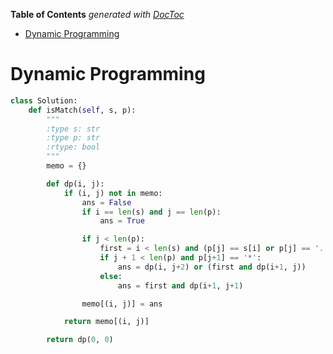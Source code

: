 <!-- START doctoc generated TOC please keep comment here to allow auto update -->
<!-- DON'T EDIT THIS SECTION, INSTEAD RE-RUN doctoc TO UPDATE -->
**Table of Contents**  *generated with [DocToc](https://github.com/thlorenz/doctoc)*

- [Dynamic Programming](#dynamic-programming)

<!-- END doctoc generated TOC please keep comment here to allow auto update -->

# Dynamic Programming

```python
class Solution:
    def isMatch(self, s, p):
        """
        :type s: str
        :type p: str
        :rtype: bool
        """
        memo = {}

        def dp(i, j):
            if (i, j) not in memo:
                ans = False
                if i == len(s) and j == len(p):
                    ans = True

                if j < len(p):
                    first = i < len(s) and (p[j] == s[i] or p[j] == '.')
                    if j + 1 < len(p) and p[j+1] == '*':
                        ans = dp(i, j+2) or (first and dp(i+1, j))
                    else:
                        ans = first and dp(i+1, j+1)

                memo[(i, j)] = ans

            return memo[(i, j)]

        return dp(0, 0)
```
